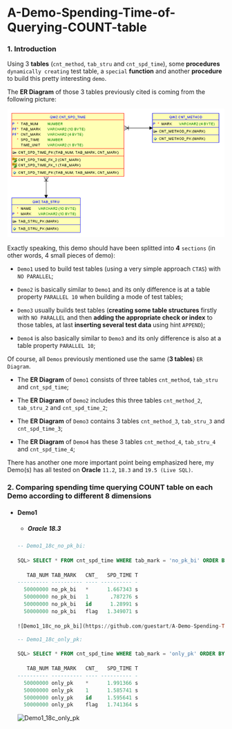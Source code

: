 # A-Demo-Spending-Time-of-Querying-COUNT-table

### 1. Introduction

Using 3 **tables** (`cnt_method`, `tab_stru` and `cnt_spd_time`), some **procedures** `dynamically creating` test table, a `special` **function** and another **procedure** to build this pretty interesting `demo`.

The **ER Diagram** of those 3 tables previously cited is coming from the following picture:

![Image_text](https://github.com/guestart/A-Demo-Spending-Time-of-Querying-COUNT-table/blob/master/picture/ERD.png)

Exactly speaking, this demo should have been splitted into **4** `sections` (in other words, 4 small pieces of demo):

- `Demo1` used to build test tables (using a very simple approach `CTAS`) with `NO PARALLEL`;

- `Demo2` is basically similar to `Demo1` and its only difference is at a table property `PARALLEL 10` when building a mode of test tables;

- `Demo3` usually builds test tables (**creating some table structures** firstly with `NO PARALLEL` and then **adding the appropriate check or index** to those tables, at last **inserting several test data** using hint `APPEND`);

- `Demo4` is also basically similar to `Demo3` and its only difference is also at a table property `PARALLEL 10`;

Of course, all `Demos` previously mentioned use the same (**3 tables**) `ER Diagram`.

- The **ER Diagram** of `Demo1` consists of three tables `cnt_method`, `tab_stru` and `cnt_spd_time`;

- The **ER Diagram** of `Demo2` includes this three tables `cnt_method_2`, `tab_stru_2` and `cnt_spd_time_2`;

- The **ER Diagram** of `Demo3` contains 3 tables `cnt_method_3`, `tab_stru_3` and `cnt_spd_time_3`;

- The **ER Diagram** of `Demo4` has these 3 tables `cnt_method_4`, `tab_stru_4` and `cnt_spd_time_4`;

There has another one more important point being emphasized here, my Demo(s) has all tested on **Oracle** `11.2`, `18.3` and `19.5 (Live SQL)`.

### 2. Comparing spending time querying COUNT table on each Demo according to different 8 dimensions

- #### Demo1
  - ##### Oracle 18.3
  ```sql
  -- Demo1_18c_no_pk_bi:
  
  SQL> SELECT * FROM cnt_spd_time WHERE tab_mark = 'no_pk_bi' ORDER BY ROWID;
  
     TAB_NUM TAB_MARK   CNT_   SPD_TIME T
  ---------- ---------- ---- ---------- -
    50000000 no_pk_bi   *      1.667343 s
    50000000 no_pk_bi   1       .787276 s
    50000000 no_pk_bi   id      1.28991 s
    50000000 no_pk_bi   flag   1.349071 s
  
  ![Demo1_18c_no_pk_bi](https://github.com/guestart/A-Demo-Spending-Time-of-Querying-COUNT-table/blob/master/picture/Demo1/18.3/Demo1_18c_on_pk_bi.jpg)
  ```
  ```sql
  -- Demo1_18c_only_pk:
  
  SQL> SELECT * FROM cnt_spd_time WHERE tab_mark = 'only_pk' ORDER BY ROWID;
  
     TAB_NUM TAB_MARK   CNT_   SPD_TIME T
  ---------- ---------- ---- ---------- -
    50000000 only_pk    *      1.991366 s
    50000000 only_pk    1      1.585741 s
    50000000 only_pk    id     1.595641 s
    50000000 only_pk    flag   1.741364 s
    ```
    ![Demo1_18c_only_pk](https://github.com/guestart/A-Demo-Spending-Time-of-Querying-COUNT-table/blob/master/picture/Demo1/18.3/Demo1_18c_only_pk.jpg)
    







